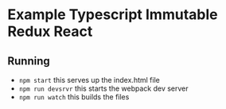 # Example Typescript Immutable Redux React

## Running
- ```npm start``` this serves up the index.html file
- ```npm run devsrvr``` this starts the webpack dev server
- ```npm run watch``` this builds the files
